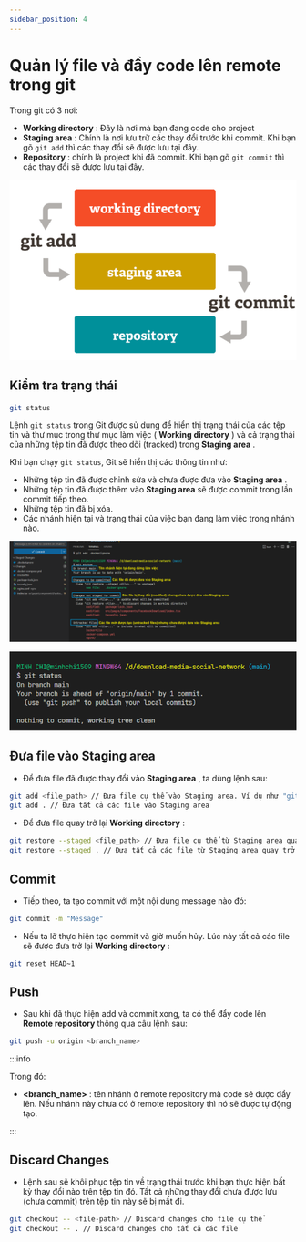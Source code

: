```yaml
---
sidebar_position: 4
---
```


# Quản lý file và đẩy code lên remote trong git

Trong git có 3 nơi:

- **Working directory** : Đây là nơi mà bạn đang code cho project
- **Staging area** : Chính là nơi lưu trữ các thay đổi trước khi commit. Khi bạn gõ `git add` thì các thay đổi sẽ được lưu tại đây.
- **Repository** : chính là project khi đã commit. Khi bạn gõ `git commit` thì các thay đổi sẽ được lưu tại đây.

![1696263725781](image/files-management-and-push-code/1696263725781.png)

## Kiểm tra trạng thái

```bash
git status
```

Lệnh `git status` trong Git được sử dụng để hiển thị trạng thái của các tệp tin và thư mục trong thư mục làm việc ( **Working directory** ) và cả trạng thái của những tệp tin đã được theo dõi (tracked) trong **Staging area** .

Khi bạn chạy `git status`, Git sẽ hiển thị các thông tin như:

- Những tệp tin đã được chỉnh sửa và chưa được đưa vào **Staging area** .
- Những tệp tin đã được thêm vào **Staging area** sẽ được commit trong lần commit tiếp theo.
- Những tệp tin đã bị xóa.
- Các nhánh hiện tại và trạng thái của việc bạn đang làm việc trong nhánh nào.

![1696263776526](image/files-management-and-push-code/1696263776526.png "Trạng thái các file thay đổi")

![1696263788123](image/files-management-and-push-code/1696263788123.png "Thông báo trạng thái hiện tại là đã commit nhưng chưa push lên remote")

## Đưa file vào Staging area

- Để đưa file đã được thay đổi vào **Staging area** , ta dùng lệnh sau:

```bash
git add <file_path> // Đưa file cụ thể vào Staging area. Ví dụ như "git add src/App.tsx"
git add . // Đưa tất cả các file vào Staging area
```

- Để đưa file quay trở lại **Working directory** :

```bash
git restore --staged <file_path> // Đưa file cụ thể từ Staging area quay trở lại Working directory
git restore --staged . // Đưa tất cả các file từ Staging area quay trở lại Working directory
```

## Commit

- Tiếp theo, ta tạo commit với một nội dung message nào đó:

```bash
git commit -m "Message"
```

- Nếu ta lỡ thực hiện tạo commit và giờ muốn hủy. Lúc này tất cả các file sẽ được đưa trở lại **Working directory** :

```bash
git reset HEAD~1
```

## Push

- Sau khi đã thực hiện add và commit xong, ta có thể đẩy code lên **Remote repository** thông qua câu lệnh sau:

```bash
git push -u origin <branch_name>
```

:::info

Trong đó:

- **<branch_name>** : tên nhánh ở remote repository mà code sẽ được đẩy lên. Nếu nhánh này chưa có ở remote repository thì nó sẽ được tự động tạo.

:::

## Discard Changes

- Lệnh sau sẽ khôi phục tệp tin về trạng thái trước khi bạn thực hiện bất kỳ thay đổi nào trên tệp tin đó. Tất cả những thay đổi chưa được lưu (chưa commit) trên tệp tin này sẽ bị mất đi.

```bash
git checkout -- <file-path> // Discard changes cho file cụ thể
git checkout -- . // Discard changes cho tất cả các file
```
